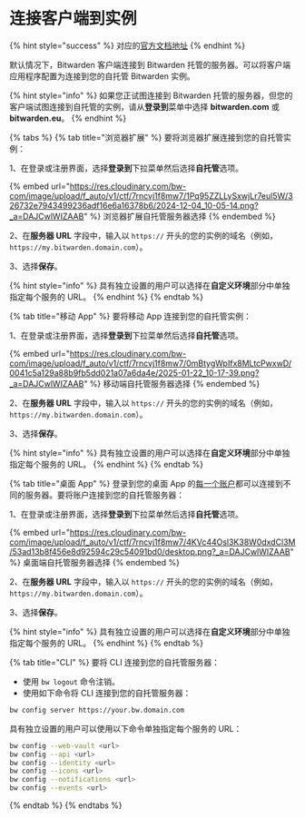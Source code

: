 # 连接客户端到实例

{% hint style="success" %}
对应的[官方文档地址](https://bitwarden.com/help/article/change-client-environment/)
{% endhint %}

默认情况下，Bitwarden 客户端连接到 Bitwarden 托管的服务器。可以将客户端应用程序配置为连接到您的自托管 Bitwarden 实例。

{% hint style="info" %}
如果您正试图连接到 Bitwarden 托管的服务器，但您的客户端试图连接到自托管的实例，请从**登录到**菜单中选择 **bitwarden.com** 或 **bitwarden.eu**。
{% endhint %}

{% tabs %}
{% tab title="浏览器扩展" %}
要将浏览器扩展连接到您的自托管实例：

1、在登录或注册界面，选择**登录到**下拉菜单然后选择**自托管**选项。

{% embed url="https://res.cloudinary.com/bw-com/image/upload/f_auto/v1/ctf/7rncvj1f8mw7/1Pq95ZZLLySxwjLr7eul5W/326732e7943499236adf16e6a16378b6/2024-12-04_10-05-14.png?_a=DAJCwlWIZAAB" %}
浏览器扩展自托管服务器选择
{% endembed %}

2、在**服务器 URL** 字段中，输入以 `https://` 开头的您的实例的域名（例如，`https://my.bitwarden.domain.com`）。

3、选择**保存**。

{% hint style="info" %}
具有独立设置的用户可以选择在**自定义环境**部分中单独指定每个服务的 URL。
{% endhint %}
{% endtab %}

{% tab title="移动 App" %}
要将移动 App 连接到您的自托管实例：

1、在登录或注册界面，选择**登录到**下拉菜单然后选择**自托管**选项。

{% embed url="https://res.cloudinary.com/bw-com/image/upload/f_auto/v1/ctf/7rncvj1f8mw7/0mBtygWpIfx8MLtcPwxwD/0041c5a129a88b9fb5dd021a07a6da4e/2025-01-22_10-17-39.png?_a=DAJCwlWIZAAB" %}
移动端自托管服务器选择
{% endembed %}

2、在**服务器 URL** 字段中，输入以 `https://` 开头的您的实例的域名（例如，`https://my.bitwarden.domain.com`）。

3、选择**保存**。

{% hint style="info" %}
具有独立设置的用户可以选择在**自定义环境**部分中单独指定每个服务的 URL。
{% endhint %}
{% endtab %}

{% tab title="桌面 App" %}
登录到您的桌面 App 的[每一个账户](../your-vault/account-switching.md)都可以连接到不同的服务器。要将账户连接到您的自托管服务器：

1、在登录或注册界面，选择**登录到**下拉菜单然后选择**自托管**选项。

{% embed url="https://res.cloudinary.com/bw-com/image/upload/f_auto/v1/ctf/7rncvj1f8mw7/4KVc44Osl3K38W0dxdCl3M/53ad13b8f456e8d92594c29c54091bd0/desktop.png?_a=DAJCwlWIZAAB" %}
桌面端自托管服务器选择
{% endembed %}

2、在**服务器 URL** 字段中，输入以 `https://` 开头的您的实例的域名（例如，`https://my.bitwarden.domain.com`）。

3、选择**保存**。

{% hint style="info" %}
具有独立设置的用户可以选择在**自定义环境**部分中单独指定每个服务的 URL。
{% endhint %}
{% endtab %}

{% tab title="CLI" %}
要将 CLI 连接到您的自托管服务器：

* 使用 `bw logout` 命令注销。
* 使用如下命令将 CLI 连接到您的自托管服务器：

```bash
bw config server https://your.bw.domain.com
```

具有独立设置的用户可以使用以下命令单独指定每个服务的 URL：

```bash
bw config --web-vault <url>
bw config --api <url>
bw config --identity <url>
bw config --icons <url>
bw config --notifications <url>
bw config --events <url>
```
{% endtab %}
{% endtabs %}
